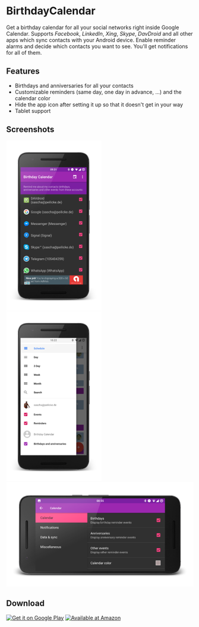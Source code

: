# BirthdayCalendar
Get a birthday calendar for all your social networks right inside Google Calendar. Supports *Facebook*, *LinkedIn*, *Xing*, *Skype*, *DavDroid* and all other apps which sync contacts with your Android device. Enable reminder alarms and decide which contacts you want to see. You'll get notifications for all of them.

## Features
- Birthdays and anniversaries for all your contacts
- Customizable reminders (same day, one day in advance, ...) and the calendar color
- Hide the app icon after setting it up so that it doesn't get in your way
- Tablet support

## Screenshots
<img alt="Screenshot 1" src="assets/device-art/device-phone-portrait-1.png" width="256" />
<img alt="Screenshot 2" src="assets/device-art/device-phone-portrait-2.png" width="256" />
<img alt="Screenshot 3" src="assets/device-art/device-phone-landscape-1.png" width="512" />

## Download
<a href='https://play.google.com/store/apps/details?id=saschpe.contactevents&utm_source=global_co&utm_medium=prtnr&utm_content=Mar2515&utm_campaign=PartBadge&pcampaignid=MKT-Other-global-all-co-prtnr-py-PartBadge-Mar2515-1'><img alt='Get it on Google Play' src='https://play.google.com/intl/en_us/badges/images/generic/en_badge_web_generic.png' height="80"/></a>
<a href='http://www.amazon.com/gp/product/B01N0DA9X1/ref=saschpe.contactevents'><img alt='Available at Amazon' src='https://images-na.ssl-images-amazon.com/images/G/01/mobile-apps/devportal2/res/images/amazon-underground-app-us-black.png' /></a>

